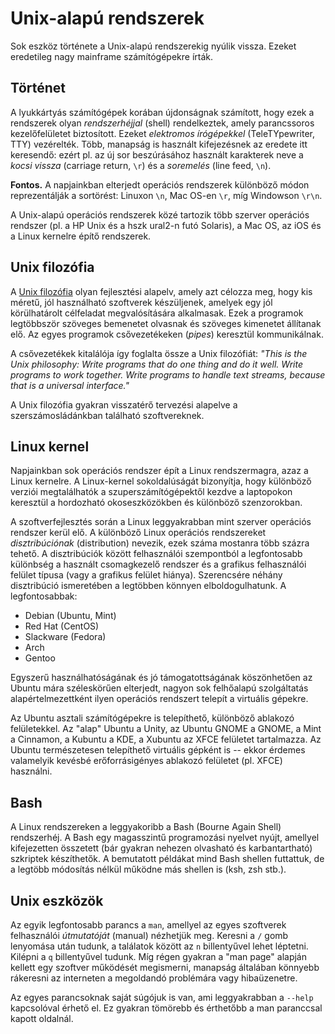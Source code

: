 # Unix-alapú rendszerek

Sok eszköz története a Unix-alapú rendszerekig nyúlik vissza. Ezeket eredetileg nagy mainframe számítógépekre írták.

## Történet

A lyukkártyás számítógépek korában újdonságnak számított, hogy ezek a rendszerek olyan _rendszerhéjjal_ (shell) rendelkeztek, amely parancssoros kezelőfelületet biztosított. Ezeket _elektromos írógépekkel_ (TeleTYpewriter, TTY) vezérelték. Több, manapság is használt kifejezésnek az eredete itt keresendő: ezért pl. az új sor beszúrásához használt karakterek neve a _kocsi vissza_ (carriage return, `\r`) és a _soremelés_ (line feed, `\n`).

**Fontos.** A napjainkban elterjedt operációs rendszerek különböző módon reprezentálják a sortörést: Linuxon `\n`, Mac OS-en `\r`, míg Windowson `\r\n`.

A Unix-alapú operációs rendszerek közé tartozik több szerver operációs rendszer (pl. a HP Unix és a hszk ural2-n futó Solaris), a Mac OS, az iOS és a Linux kernelre építő rendszerek.

## Unix filozófia

A [Unix filozófia](http://en.wikipedia.org/wiki/Unix_philosophy) olyan fejlesztési alapelv, amely azt célozza meg, hogy kis méretű, jól használható szoftverek készüljenek, amelyek egy jól körülhatárolt célfeladat megvalósítására alkalmasak. Ezek a programok legtöbbször szöveges bemenetet olvasnak és szöveges kimenetet állítanak elő. Az egyes programok csővezetékeken (_pipes_) keresztül kommunikálnak.

A csővezetékek kitalálója így foglalta össze a Unix filozófiát: _"This is the Unix philosophy: Write programs that do one thing and do it well. Write programs to work together. Write programs to handle text streams, because that is a universal interface."_

A Unix filozófia gyakran visszatérő tervezési alapelve a szerszámosládánkban található szoftvereknek.

## Linux kernel

Napjainkban sok operációs rendszer épít a Linux rendszermagra, azaz a Linux kernelre. A Linux-kernel sokoldalúságát bizonyítja, hogy különböző verziói megtalálhatók a szuperszámítógépektől kezdve a laptopokon keresztül a hordozható okoseszközökben és különböző szenzorokban.

A szoftverfejlesztés során a Linux leggyakrabban mint szerver operációs rendszer kerül elő. A különböző Linux operációs rendszereket _disztribúciónak_ (distribution) nevezik, ezek száma mostanra több százra tehető. A disztribúciók között felhasználói szempontból a legfontosabb különbség a használt csomagkezelő rendszer és a grafikus felhasználói felület típusa (vagy a grafikus felület hiánya). Szerencsére néhány disztribúció ismeretében a legtöbben könnyen elboldogulhatunk. A legfontosabbak:

* Debian (Ubuntu, Mint)
* Red Hat (CentOS)
* Slackware (Fedora)
* Arch
* Gentoo

Egyszerű használhatóságának és jó támogatottságának köszönhetően az Ubuntu mára széleskörűen elterjedt, nagyon sok felhőalapú szolgáltatás alapértelmezettként ilyen operációs rendszert telepít a virtuális gépekre.

Az Ubuntu asztali számítógépekre is telepíthető, különböző ablakozó felületekkel. Az "alap" Ubuntu a Unity, az Ubuntu GNOME a GNOME, a Mint a Cinnamon, a Kubuntu a KDE, a Xubuntu az XFCE felületet tartalmazza. Az Ubuntu természetesen telepíthető virtuális gépként is -- ekkor érdemes valamelyik kevésbé erőforrásigényes ablakozó felületet (pl. XFCE) használni.

## Bash

A Linux rendszereken a leggyakoribb a Bash (Bourne Again Shell) rendszerhéj. A Bash egy magasszintű programozási nyelvet nyújt, amellyel kifejezetten összetett (bár gyakran nehezen olvasható és karbantartható) szkriptek készíthetők. A bemutatott példákat mind Bash shellen futtattuk, de a legtöbb módosítás nélkül működne más shellen is (ksh, zsh stb.).

## Unix eszközök


Az egyik legfontosabb parancs a `man`, amellyel az egyes szoftverek felhasználói _útmutatóját_ (manual) nézhetjük meg. Keresni a `/` gomb lenyomása után tudunk, a találatok között az `n` billentyűvel lehet léptetni. Kilépni a `q` billentyűvel tudunk.
Míg régen gyakran a "man page" alapján kellett egy szoftver működését megismerni, manapság általában könnyebb rákeresni az interneten a megoldandó problémára vagy hibaüzenetre.

Az egyes parancsoknak saját súgójuk is van, ami leggyakrabban a `--help` kapcsolóval érhető el. Ez gyakran tömörebb és érthetőbb a man paranccsal kapott oldalnál.
